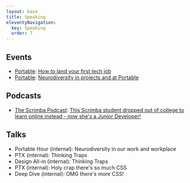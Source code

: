 ```yaml
---
layout: base
title: Speaking
eleventyNavigation:
  key: Speaking
  order: 7
---
```


## Events

- [Portable](https://portable.com.au/): [How to land your first tech job](https://portable.com.au/events/how-to-land-your-first-tech-job)
- [Portable](https://portable.com.au/): [Neurodiversity in projects and at Portable](https://portable.com.au/events/neurodiversity-in-projects-and-at-portable)

## Podcasts

- [The Scrimba Podcast](https://scrimba.com/podcast/): [This Scrimba student dropped out of college to learn online instead - now she's a Junior Developer!](https://scrimba.com/podcast/ep-44-elly-loel/)

## Talks

- Portable Hour (internal): Neurodiversity in our work and workplace
- PTX (internal): Thinking Traps
- Design All-in (internal): Thinking Traps
- PTX (internal): Holy crap there's so much CSS
- Deep Dive (internal): OMG there's more CSS!
